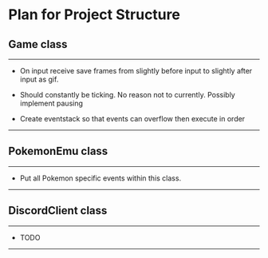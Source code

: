 # Plan for Project Structure

## Game class

---

- On input receive save frames from slightly before input to slightly after input as gif.

- Should constantly be ticking. No reason not to currently. Possibly implement pausing

- Create eventstack so that events can overflow then execute in order

---

## PokemonEmu class

---

- Put all Pokemon specific events within this class.

---

## DiscordClient class

---

- TODO

---
